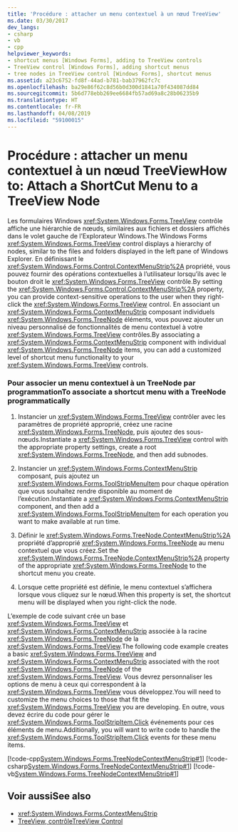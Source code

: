 ```yaml
---
title: 'Procédure : attacher un menu contextuel à un nœud TreeView'
ms.date: 03/30/2017
dev_langs:
- csharp
- vb
- cpp
helpviewer_keywords:
- shortcut menus [Windows Forms], adding to TreeView controls
- TreeView control [Windows Forms], adding shortcut menus
- tree nodes in TreeView control [Windows Forms], shortcut menus
ms.assetid: a23c6752-fd8f-44ad-b781-bab37962fc7c
ms.openlocfilehash: ba29e86f62c8d56b0d300d1841a70f434087dd84
ms.sourcegitcommit: 5b6d778ebb269ee6684fb57ad69a8c28b06235b9
ms.translationtype: HT
ms.contentlocale: fr-FR
ms.lasthandoff: 04/08/2019
ms.locfileid: "59100015"
---
```

# <a name="how-to-attach-a-shortcut-menu-to-a-treeview-node"></a><span data-ttu-id="0c17f-102">Procédure : attacher un menu contextuel à un nœud TreeView</span><span class="sxs-lookup"><span data-stu-id="0c17f-102">How to: Attach a ShortCut Menu to a TreeView Node</span></span>
<span data-ttu-id="0c17f-103">Les formulaires Windows <xref:System.Windows.Forms.TreeView> contrôle affiche une hiérarchie de nœuds, similaires aux fichiers et dossiers affichés dans le volet gauche de l’Explorateur Windows.</span><span class="sxs-lookup"><span data-stu-id="0c17f-103">The Windows Forms <xref:System.Windows.Forms.TreeView> control displays a hierarchy of nodes, similar to the files and folders displayed in the left pane of Windows Explorer.</span></span> <span data-ttu-id="0c17f-104">En définissant le <xref:System.Windows.Forms.Control.ContextMenuStrip%2A> propriété, vous pouvez fournir des opérations contextuelles à l’utilisateur lorsqu’ils avec le bouton droit le <xref:System.Windows.Forms.TreeView> contrôle.</span><span class="sxs-lookup"><span data-stu-id="0c17f-104">By setting the <xref:System.Windows.Forms.Control.ContextMenuStrip%2A> property, you can provide context-sensitive operations to the user when they right-click the <xref:System.Windows.Forms.TreeView> control.</span></span> <span data-ttu-id="0c17f-105">En associant un <xref:System.Windows.Forms.ContextMenuStrip> composant individuels <xref:System.Windows.Forms.TreeNode> éléments, vous pouvez ajouter un niveau personnalisé de fonctionnalités de menu contextuel à votre <xref:System.Windows.Forms.TreeView> contrôles.</span><span class="sxs-lookup"><span data-stu-id="0c17f-105">By associating a <xref:System.Windows.Forms.ContextMenuStrip> component with individual <xref:System.Windows.Forms.TreeNode> items, you can add a customized level of shortcut menu functionality to your <xref:System.Windows.Forms.TreeView> controls.</span></span>  
  
### <a name="to-associate-a-shortcut-menu-with-a-treenode-programmatically"></a><span data-ttu-id="0c17f-106">Pour associer un menu contextuel à un TreeNode par programmation</span><span class="sxs-lookup"><span data-stu-id="0c17f-106">To associate a shortcut menu with a TreeNode programmatically</span></span>  
  
1.  <span data-ttu-id="0c17f-107">Instancier un <xref:System.Windows.Forms.TreeView> contrôler avec les paramètres de propriété approprié, créez une racine <xref:System.Windows.Forms.TreeNode>, puis ajoutez des sous-nœuds.</span><span class="sxs-lookup"><span data-stu-id="0c17f-107">Instantiate a <xref:System.Windows.Forms.TreeView> control with the appropriate property settings, create a root <xref:System.Windows.Forms.TreeNode>, and then add subnodes.</span></span>  
  
2.  <span data-ttu-id="0c17f-108">Instancier un <xref:System.Windows.Forms.ContextMenuStrip> composant, puis ajoutez un <xref:System.Windows.Forms.ToolStripMenuItem> pour chaque opération que vous souhaitez rendre disponible au moment de l’exécution.</span><span class="sxs-lookup"><span data-stu-id="0c17f-108">Instantiate a <xref:System.Windows.Forms.ContextMenuStrip> component, and then add a <xref:System.Windows.Forms.ToolStripMenuItem> for each operation you want to make available at run time.</span></span>  
  
3.  <span data-ttu-id="0c17f-109">Définir le <xref:System.Windows.Forms.TreeNode.ContextMenuStrip%2A> propriété d’approprié <xref:System.Windows.Forms.TreeNode> au menu contextuel que vous créez.</span><span class="sxs-lookup"><span data-stu-id="0c17f-109">Set the <xref:System.Windows.Forms.TreeNode.ContextMenuStrip%2A> property of the appropriate <xref:System.Windows.Forms.TreeNode> to the shortcut menu you create.</span></span>  
  
4.  <span data-ttu-id="0c17f-110">Lorsque cette propriété est définie, le menu contextuel s’affichera lorsque vous cliquez sur le nœud.</span><span class="sxs-lookup"><span data-stu-id="0c17f-110">When this property is set, the shortcut menu will be displayed when you right-click the node.</span></span>  
  
 <span data-ttu-id="0c17f-111">L’exemple de code suivant crée un base <xref:System.Windows.Forms.TreeView> et <xref:System.Windows.Forms.ContextMenuStrip> associée à la racine <xref:System.Windows.Forms.TreeNode> de la <xref:System.Windows.Forms.TreeView>.</span><span class="sxs-lookup"><span data-stu-id="0c17f-111">The following code example creates a basic <xref:System.Windows.Forms.TreeView> and <xref:System.Windows.Forms.ContextMenuStrip> associated with the root <xref:System.Windows.Forms.TreeNode> of the <xref:System.Windows.Forms.TreeView>.</span></span> <span data-ttu-id="0c17f-112">Vous devrez personnaliser les options de menu à ceux qui correspondent à la <xref:System.Windows.Forms.TreeView> vous développez.</span><span class="sxs-lookup"><span data-stu-id="0c17f-112">You will need to customize the menu choices to those that fit the <xref:System.Windows.Forms.TreeView> you are developing.</span></span> <span data-ttu-id="0c17f-113">En outre, vous devez écrire du code pour gérer le <xref:System.Windows.Forms.ToolStripItem.Click> événements pour ces éléments de menu.</span><span class="sxs-lookup"><span data-stu-id="0c17f-113">Additionally, you will want to write code to handle the <xref:System.Windows.Forms.ToolStripItem.Click> events for these menu items.</span></span>  
  
 [!code-cpp[System.Windows.Forms.TreeNodeContextMenuStrip#1](~/samples/snippets/cpp/VS_Snippets_Winforms/system.windows.forms.TreeNodeContextMenuStrip/cpp/Form1.cpp#1)]
 [!code-csharp[System.Windows.Forms.TreeNodeContextMenuStrip#1](~/samples/snippets/csharp/VS_Snippets_Winforms/system.windows.forms.TreeNodeContextMenuStrip/CS/Form1.cs#1)]
 [!code-vb[System.Windows.Forms.TreeNodeContextMenuStrip#1](~/samples/snippets/visualbasic/VS_Snippets_Winforms/system.windows.forms.TreeNodeContextMenuStrip/VB/Form1.vb#1)]  
  
## <a name="see-also"></a><span data-ttu-id="0c17f-114">Voir aussi</span><span class="sxs-lookup"><span data-stu-id="0c17f-114">See also</span></span>

- <xref:System.Windows.Forms.ContextMenuStrip>
- [<span data-ttu-id="0c17f-115">TreeView, contrôle</span><span class="sxs-lookup"><span data-stu-id="0c17f-115">TreeView Control</span></span>](treeview-control-windows-forms.md)
